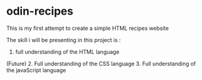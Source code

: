 # odin-recipes

This is my first attempt to create a simple HTML recipes website

The skill i will be presenting in this project is :
1. full understanding of the HTML language

(Future)
2. Full understanding of the CSS language
3. Full understanding of the javaScript language